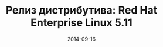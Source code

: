 ---
layout: post
title:  "Релиз дистрибутива: Red Hat Enterprise Linux 5.11"
date: 2014-09-16   
---